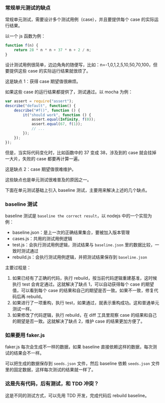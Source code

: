 ### 常规单元测试的缺点

常规单元测试，需要设计多个测试用例（case），并且要提供每个 case 的实际运行结果。

以一个 js 函数为例：

```javascript
function f(n) {
    return 28 * n * n + 37 * n + 2 / n;
}
```

设计测试用例很简单，边边角角的随便写，比如：n=-1,0,1,2,5,10,50,70,100，但要提供这些 case 的实际运行结果就很烦了。

这是缺点 1：获得 case 期望值很麻烦。

如果这些 case 的运行结果都提供了，测试通过。以 mocha 为例：

```javascript
var assert = require("assert");
describe("default", function() {
    describe("#f()", function () {
        it("should work", function () {
            assert.equal(Infinity, f(0));
            assert.equal(67, f(1));
            // ...
        });
    });
});
```

但是，当实际代码变化时，比如函数中的 37 变成 38，涉及到的 case 就会挂掉一大片，失败的 case 都要再计算一遍。

这是缺点 2：case 期望值很难维护。

这些缺点也是单元测试很难普及的原因之一。

下面在单元测试基础上引入 baseline 测试，主要用来解决上述的几个缺点。

### baseline 测试

baseline 测试是 `baseline the correct result`，以 nodejs 中的一个实现为例：

+ baseline.json：是上一次的正确结果集合，要被加入版本管理
+ cases.js：共用的测试用例逻辑
+ test.js：会执行测试用例逻辑，测试结果与 `baseline.json` 里的数据比较，一致时测试通过
+ rebuild.js：会执行测试用例逻辑，并把测试结果保存到 `baseline.json`

主要过程是：

1. 如果已经有了正确的代码，执行 rebuild，按当前代码逻辑重建基准，这时候执行 test 会肯定通过。这就解决了缺点 1，可以自动获得每个 case 的期望值，可以看到每个 case 的结果和自己的期望是否一致。如果不一致，修复代码后再 rebuild。
2. 如果进行了一项重构，执行 test，如果通过，就表示重构成功。这和普通单元测试一样。
3. 如果修改了代码逻辑，执行 rebuild，在 diff 工具里观察 case 的结果和自己的期望是否一致。这就解决了缺点 2，维护 case 的结果更加方便了。

### 如果要用 faker.js

faker.js 每次会生成不一样的数据，如果 baseline 直接依赖这样的数据，每次测试的结果会不一样。

可以把生成的数据保存到 `seeds.json` 文件，然后 baseline 依赖 `seeds.json` 文件里的固定数据，这样每次测试的结果就一样了。

### 这是先有代码，后有测试，和 TDD 冲突？

这是不同的测试方式，可以先用 TDD 开发，完成代码后 rebuild baseline。